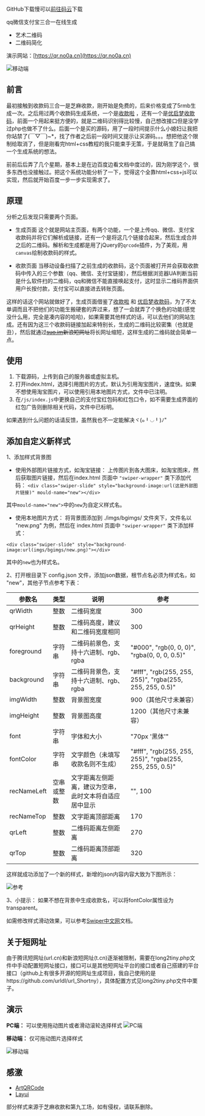 ﻿﻿﻿﻿﻿﻿﻿﻿﻿﻿GitHub下载慢可以[前往码云](https://gitee.com/BWmelon/qrcode)下载


﻿﻿﻿﻿﻿﻿﻿qq微信支付宝三合一在线生成

 - 艺术二维码
 - 二维码简化

演示网站：[https://qr.no0a.cn](https://qr.no0a.cn)

![移动端](https://imgs.bwmelon.com/20190922201943.png)


## 前言

最初接触到收款码三合一是芝麻收款，刚开始是免费的，后来价格变成了5rmb生成一次。之后用过两个收款码生成系统，一个是[收款啦](https://qr.52ecy.cn/) ，还有一个是[优启梦收款码](https://qrpay.uomg.com/)，前面一个用起来挺方便的，就是二维码识别得比较慢，自己想改接口但是没学过php也做不了什么。后面一个是买的源码，用了一段时间提示什么小媳妇让我把你站禁了(￣▽￣)~*，找了作者之后前一段时间又提示让买源码。。。想把他这个限制给取消了，但是刚看完html+css教程的我只能束手无策，于是就萌生了自己搞一个生成系统的想法。

前前后后弄了几个星期，基本上是在边百度边看文档中度过的，因为刚学这个，很多东西也没接触过。把这个系统功能分析了一下，觉得这个全靠html+css+js可以实现，然后就开始百度一步一步实现需求了。

## 原理
分析之后发现只需要两个页面。

 - 生成页面
 这个就是网站主页面，有两个功能，一个是上传qq、微信、支付宝收款码并将它们解析成链接，还有一个是将这几个链接合起来，然后生成合并之后的二维码。解析和生成都是用了jQuery的`qrcode`插件，为了美观，用`canvas`绘制收款码的样式。

 - 收款页面
 当移动设备扫描了之前生成的收款码，这个页面被打开并会获取收款码中传入的三个参数（qq、微信、支付宝链接），然后根据浏览器UA判断当前是什么软件扫的二维码，qq和微信不能直接唤起支付，这时显示二维码界面供用户长按付款，支付宝可以直接进去转账页面。

这样的话这个网站就做好了，生成页面借鉴了[收款啦](https://qr.52ecy.cn/) 和 [优启梦收款码](https://qrpay.uomg.com/)，为了不太单调而且不把他们的功能生搬硬套的弄过来，想了一会就弄了个换色的功能(感觉没什么用，完全是凑内容的哈哈)，如果需要其他样式的话，可以去他们的网站生成。还有因为这三个收款码链接加起来特别长，生成的二维码比较密集（也就是丑），然后就通过[~~suo.im~~](http://suo.im/)~~新浪短网址~~将长网址缩短，这样生成的二维码就会简单一点。

## 使用

 1. 下载源码，上传到自己的服务器或虚拟主机。
 2. 打开index.html，选择引用图片的方式，默认为引用淘宝图片，速度快。如果不想使用淘宝图片，可以使用引用本地图片方式，文件中已注明。
 2. 在`/js/index.js`中更换自己的支付宝红包码和红包口令，如不需要生成界面的红包广告则删除相关代码，文件中已标明。

 如果遇到什么问题的话请反馈，虽然我也不一定能解决ヾ(๑╹◡╹)ﾉ"

## 添加自定义新样式
1、添加样式背景图

- 使用外部图片链接方式，如淘宝链接：
上传图片到各大图床，如淘宝图床，然后获取图片链接，然后在index.html 页面中 `"swiper-wrapper"` 类下添加代码：
`<div class="swiper-slide" style="background-image:url(这是外部图片链接)" mould-name="new"></div>`

其中`mould-name="new">`中的`new`为自定义样式名。


- 使用本地图片方式：
将背景图添加到 ./imgs/bgimgs/ 文件夹下，文件名以 "new.png" 为例，然后在 index.html 页面中 `"swiper-wrapper"` 类下添加样式：

`<div class="swiper-slide" style="background-image:url(imgs/bgimgs/new.png)"></div>`

其中的`new`也为样式名。

2、打开根目录下 config.json 文件，添加json数据，根节点名必须为样式名，如 "new"，其他子节点参考下表：

| 参数名 | 类型 | 说明 | 参考 |
| ------ | ------ | ------ | ------ |
| qrWidth | 整数 | 二维码宽度 | 300
| qrHeight | 整数 | 二维码高度，建议和二维码宽度相同 | 300
| foreground | 字符串 | 二维码前景色，支持十六进制、rgb、rgba | "#000", "rgb(0, 0, 0)", "rgba(0, 0, 0, 0.5)"
| background | 字符串 | 二维码背景色，支持十六进制、rgb、rgba |  "#fff", "rgb(255, 255, 255)", "rgba(255, 255, 255, 0.5)"
| imgWidth | 整数 | 背景图宽度 | 900（其他尺寸未兼容）
| imgHeight | 整数 | 背景图高度 | 1200（其他尺寸未兼容）
| font | 字符串 | 字体和大小 | "70px '黑体'"
| fontColor | 字符串 | 文字颜色（未填写收款名则不生成） |  "#fff", "rgb(255, 255, 255)", "rgba(255, 255, 255, 0.5)"
| recNameLeft | 空串或整数 | 文字距离左侧距离，建议为空串，此时文本将自适应居中显示 | "", 100
| recNameTop | 整数 | 文字距离顶部距离 | 170
| qrLeft | 整数 | 二维码距离左侧距离 | 270
| qrTop | 整数 | 二维码距离顶部距离 | 320

这样就成功添加了一个新的样式，新增的json内容内容大致为下图所示：

![参考](https://imgs.bwmelon.com/20200913211130.png)

3、小提示：
如果不想在背景中生成收款名，可以将fontColor属性设为transparent。

如需修改样式滑动效果，可以参考[Swiper中文网](https://www.swiper.com.cn/api/index.html)文档。



## 关于短网址

由于腾讯短网址(url.cn)和新浪短网址(t.cn)逐渐被限制，需要在long2tiny.php文件中手动配置短网址接口，接口可以是其他短网址平台的接口或者自己搭建的平台接口（github上有很多开源的短网址生成项目，我自己使用的是https://github.com/urldl/url_Shortny），具体配置方式见long2tiny.php文件中栗子。

## 演示
**PC端：**
可以使用拖动图片或者滑动滚轮选择样式
![PC端](https://imgs.bwmelon.com/20190703222357.gif)

**移动端：**
仅可拖动图片选择样式

![移动端](https://imgs.bwmelon.com/20190703222427.gif)

## 感激
* [ArtQRCode](https://github.com/252860883/ArtQRCode)
* [Layui](https://www.layui.com/)

部分样式来源于芝麻收款和第九工场，如有侵权，请联系删除。









